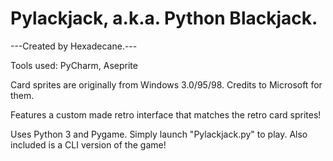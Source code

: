 # Pylackjack, a.k.a. Python Blackjack.

---Created by Hexadecane.---

Tools used: PyCharm, Aseprite

Card sprites are originally from Windows 3.0/95/98. Credits to Microsoft for them.

Features a custom made retro interface that matches the retro card sprites!

Uses Python 3 and Pygame. Simply launch "Pylackjack.py" to play.
Also included is a CLI version of the game!
